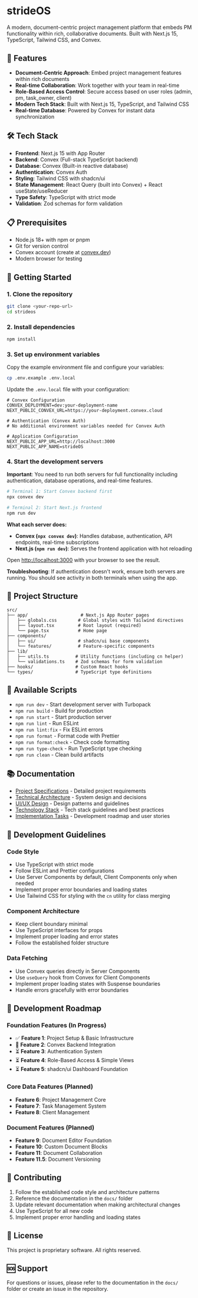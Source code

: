 # strideOS

A modern, document-centric project management platform that embeds PM functionality within rich, collaborative documents. Built with Next.js 15, TypeScript, Tailwind CSS, and Convex.

## 🚀 Features

- **Document-Centric Approach**: Embed project management features within rich documents
- **Real-time Collaboration**: Work together with your team in real-time
- **Role-Based Access Control**: Secure access based on user roles (admin, pm, task_owner, client)
- **Modern Tech Stack**: Built with Next.js 15, TypeScript, and Tailwind CSS
- **Real-time Database**: Powered by Convex for instant data synchronization

## 🛠 Tech Stack

- **Frontend**: Next.js 15 with App Router
- **Backend**: Convex (Full-stack TypeScript backend)
- **Database**: Convex (Built-in reactive database)
- **Authentication**: Convex Auth
- **Styling**: Tailwind CSS with shadcn/ui
- **State Management**: React Query (built into Convex) + React useState/useReducer
- **Type Safety**: TypeScript with strict mode
- **Validation**: Zod schemas for form validation

## 📋 Prerequisites

- Node.js 18+ with npm or pnpm
- Git for version control
- Convex account (create at [convex.dev](https://convex.dev))
- Modern browser for testing

## 🚀 Getting Started

### 1. Clone the repository

```bash
git clone <your-repo-url>
cd strideos
```

### 2. Install dependencies

```bash
npm install
```

### 3. Set up environment variables

Copy the example environment file and configure your variables:

```bash
cp .env.example .env.local
```

Update the `.env.local` file with your configuration:

```env
# Convex Configuration
CONVEX_DEPLOYMENT=dev:your-deployment-name
NEXT_PUBLIC_CONVEX_URL=https://your-deployment.convex.cloud

# Authentication (Convex Auth)
# No additional environment variables needed for Convex Auth

# Application Configuration
NEXT_PUBLIC_APP_URL=http://localhost:3000
NEXT_PUBLIC_APP_NAME=strideOS
```

### 4. Start the development servers

**Important**: You need to run both servers for full functionality including authentication, database operations, and real-time features.

```bash
# Terminal 1: Start Convex backend first
npx convex dev

# Terminal 2: Start Next.js frontend  
npm run dev
```

**What each server does:**
- **Convex (`npx convex dev`)**: Handles database, authentication, API endpoints, real-time subscriptions
- **Next.js (`npm run dev`)**: Serves the frontend application with hot reloading

Open [http://localhost:3000](http://localhost:3000) with your browser to see the result.

**Troubleshooting**: If authentication doesn't work, ensure both servers are running. You should see activity in both terminals when using the app.

## 📁 Project Structure

```
src/
├── app/                    # Next.js App Router pages
│   ├── globals.css        # Global styles with Tailwind directives
│   ├── layout.tsx         # Root layout (required)
│   └── page.tsx           # Home page
├── components/
│   ├── ui/                # shadcn/ui base components
│   └── features/          # Feature-specific components
├── lib/
│   ├── utils.ts          # Utility functions (including cn helper)
│   └── validations.ts    # Zod schemas for form validation
├── hooks/                # Custom React hooks
└── types/                # TypeScript type definitions
```

## 🧪 Available Scripts

- `npm run dev` - Start development server with Turbopack
- `npm run build` - Build for production
- `npm run start` - Start production server
- `npm run lint` - Run ESLint
- `npm run lint:fix` - Fix ESLint errors
- `npm run format` - Format code with Prettier
- `npm run format:check` - Check code formatting
- `npm run type-check` - Run TypeScript type checking
- `npm run clean` - Clean build artifacts

## 📚 Documentation

- [Project Specifications](./docs/specs.md) - Detailed project requirements
- [Technical Architecture](./docs/architecture.md) - System design and decisions
- [UI/UX Design](./docs/design.md) - Design patterns and guidelines
- [Technology Stack](./docs/stack.md) - Tech stack guidelines and best practices
- [Implementation Tasks](./docs/tasks.md) - Development roadmap and user stories

## 🔧 Development Guidelines

### Code Style

- Use TypeScript with strict mode
- Follow ESLint and Prettier configurations
- Use Server Components by default, Client Components only when needed
- Implement proper error boundaries and loading states
- Use Tailwind CSS for styling with the `cn` utility for class merging

### Component Architecture

- Keep client boundary minimal
- Use TypeScript interfaces for props
- Implement proper loading and error states
- Follow the established folder structure

### Data Fetching

- Use Convex queries directly in Server Components
- Use `useQuery` hook from Convex for Client Components
- Implement proper loading states with Suspense boundaries
- Handle errors gracefully with error boundaries

## 🚧 Development Roadmap

### Foundation Features (In Progress)
- ✅ **Feature 1**: Project Setup & Basic Infrastructure
- 🔄 **Feature 2**: Convex Backend Integration
- ⏳ **Feature 3**: Authentication System
- ⏳ **Feature 4**: Role-Based Access & Simple Views
- ⏳ **Feature 5**: shadcn/ui Dashboard Foundation

### Core Data Features (Planned)
- **Feature 6**: Project Management Core
- **Feature 7**: Task Management System
- **Feature 8**: Client Management

### Document Features (Planned)
- **Feature 9**: Document Editor Foundation
- **Feature 10**: Custom Document Blocks
- **Feature 11**: Document Collaboration
- **Feature 11.5**: Document Versioning

## 🤝 Contributing

1. Follow the established code style and architecture patterns
2. Reference the documentation in the `docs/` folder
3. Update relevant documentation when making architectural changes
4. Use TypeScript for all new code
5. Implement proper error handling and loading states

## 📄 License

This project is proprietary software. All rights reserved.

## 🆘 Support

For questions or issues, please refer to the documentation in the `docs/` folder or create an issue in the repository.
